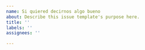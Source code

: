 ```yaml
---
name: Si quiered decirnos algo bueno
about: Describe this issue template's purpose here.
title: ''
labels: ''
assignees: ''

---
```



